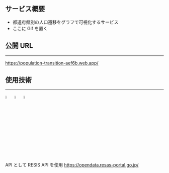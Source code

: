 ## サービス概要

- 都道府県別の人口遷移をグラフで可視化するサービス
- ここに Gif を置く

## 公開 URL

---

https://population-transition-aef6b.web.app/

## 使用技術

---

<img src="https://cdn.svgporn.com/logos/typescript-icon.svg" width="5%">
<img src="https://cdn.svgporn.com/logos/react.svg" width="5%">
<img src="https://cdn.svgporn.com/logos/firebase.svg" width="5%">

API として RESIS API を使用
https://opendata.resas-portal.go.jp/
